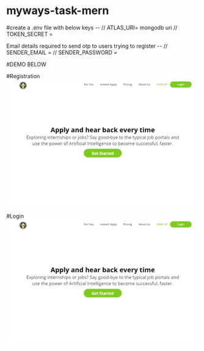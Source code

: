 # myways-task-mern

#create a .env file with below keys --
//
ATLAS_URI= mongodb uri
//
TOKEN_SECRET = 

Email details required to send otp to users trying to register --
//
SENDER_EMAIL = 
//
SENDER_PASSWORD = 


#DEMO BELOW

#Registration
![Demo](https://github.com/27lakshay/demo_gifs/blob/main/MyWays_Task_Registration_Demo.gif)

#Login
![Demo](https://github.com/27lakshay/demo_gifs/blob/main/MyWays_Task_Login_Demo.gif)


